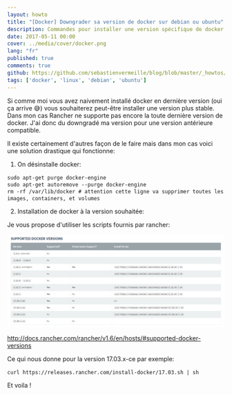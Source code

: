 ```yaml
---
layout: howto
title: "[Docker] Downgrader sa version de docker sur debian ou ubuntu"
description: Commandes pour installer une version spécifique de docker et désinstaller l'installation actuelle.
date: 2017-05-11 00:00
cover: ../media/cover/docker.png
lang: "fr"
published: true
comments: true
github: https://github.com/sebastienvermeille/blog/blob/master/_howtos/2017-05-11-downgrader-sa-version-de-docker-sur-debian-ou-ubuntu.md
tags: ['docker', 'linux', 'debian', 'ubuntu']
---
```


Si comme moi vous avez naivement installé docker en dernière version (oui ça arrive :sweat_smile:) vous souhaiterez peut-être 
installer une version plus stable. Dans mon cas Rancher ne supporte pas encore la toute dernière version de docker. 
J'ai donc du downgradé ma version pour une version antérieure compatible.

Il existe certainement d'autres façon de le faire mais dans mon cas voici une solution drastique qui fonctionne:

1) On désinstalle docker:
~~~
sudo apt-get purge docker-engine
sudo apt-get autoremove --purge docker-engine
rm -rf /var/lib/docker # attention cette ligne va supprimer toutes les images, containers, et volumes
~~~

2) Installation de docker à la version souhaitée:

Je vous propose d'utiliser les scripts fournis par rancher: 

![Aperçu des scripts fournis par rancher](../images/rancher-supported-docker-versions.png "Aperçu")

http://docs.rancher.com/rancher/v1.6/en/hosts/#supported-docker-versions

Ce qui nous donne pour la version 17.03.x-ce par exemple:

~~~
curl https://releases.rancher.com/install-docker/17.03.sh | sh
~~~

Et voila !